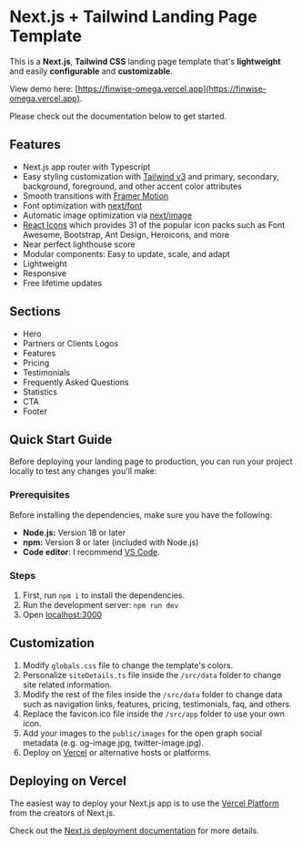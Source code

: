 # Next.js + Tailwind Landing Page Template

This is a **Next.js**, **Tailwind CSS** landing page template that's **lightweight** and easily **configurable** and **customizable**.

View demo here: [https://finwise-omega.vercel.app](https://finwise-omega.vercel.app).

Please check out the documentation below to get started.

## Features

- Next.js app router with Typescript
- Easy styling customization with [Tailwind v3](https://tailwindcss.com/blog/tailwindcss-v3) and primary, secondary, background, foreground, and other accent color attributes
- Smooth transitions with [Framer Motion](https://www.framer.com/motion/)
- Font optimization with [next/font](https://nextjs.org/docs/app/api-reference/components/font)
- Automatic image optimization via [next/image](https://nextjs.org/docs/app/building-your-application/optimizing/images)
- [React Icons](https://react-icons.github.io/react-icons/) which provides 31 of the popular icon packs such as Font Awesome, Bootstrap, Ant Design, Heroicons, and more
- Near perfect lighthouse score
- Modular components: Easy to update, scale, and adapt
- Lightweight
- Responsive
- Free lifetime updates

## Sections

- Hero
- Partners or Clients Logos
- Features
- Pricing
- Testimonials
- Frequently Asked Questions
- Statistics
- CTA
- Footer

## Quick Start Guide

Before deploying your landing page to production, you can run your project locally to test any changes you'll make:

### Prerequisites

Before installing the dependencies, make sure you have the following:

- **Node.js:** Version 18 or later
- **npm:** Version 8 or later (included with Node.js)
- **Code editor**: I recommend [VS Code](https://code.visualstudio.com/).

### Steps

1. First, run `npm i` to install the dependencies.
2. Run the development server: `npm run dev`
3. Open [localhost:3000](http:localhost:3000)

## Customization

1. Modify `globals.css` file to change the template's colors.
2. Personalize `siteDetails.ts` file inside the `/src/data` folder to change site related information.
3. Modify the rest of the files inside the `/src/data` folder to change data such as navigation links, features, pricing, testimonials, faq, and others.
4. Replace the favicon.ico file inside the `/src/app` folder to use your own icon.
5. Add your images to the `public/images` for the open graph social metadata (e.g. og-image.jpg, twitter-image.jpg).
6. Deploy on [Vercel](https://vercel.com/) or alternative hosts or platforms.

## Deploying on Vercel

The easiest way to deploy your Next.js app is to use the [Vercel Platform](https://vercel.com/) from the creators of Next.js.

Check out the [Next.js deployment documentation](https://vercel.com/docs/deployments/deployment-methods) for more details.
